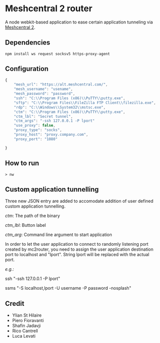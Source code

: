 # Meshcentral 2 router

A node webkit-based application to ease certain application tunneling via [Meshcentral 2](https://github.com/Ylianst/MeshCentral). 
## Dependencies
```
npm install ws request socksv5 https-proxy-agent
```

## Configuration

```javascript
{
    "mesh_url": "https://alt.meshcentral.com/",    
	"mesh_username": "usename",
	"mesh_password": "password",
	"ssh": "C:\\Program Files (x86)\\PuTTY\\putty.exe",
	"sftp": "C:\\Program Files\\FileZilla FTP Client\\filezilla.exe",
	"rdp": "C:\\Windows\\System32\\mstsc.exe",
	"ctm": "C:\\Program Files (x86)\\PuTTY\\putty.exe",
	"ctm_lbl": "Secret tunnel",
	"ctm_args": "-ssh 127.0.0.1 -P lport"
	"use_proxy": false,
	"proxy_type": "socks",
	"proxy_host": "proxy.company.com",
	"proxy_port": "1080"

}

```
## How to run
```
> nw
```

## Custom application tunnelling
Three new JSON entry are added to accomodate addition of user defined custom application tunnelling.

_ctm_: The path of the binary

_ctm_lbl_: Button label

_ctm_arg_: Command line argument to start application

In order to let the user application to connect to randomly listening port created by mc2router, you need to assign the user application destination port to localhost and "lport". String lport will be replaced with the actual port.

_e.g.:_

ssh "-ssh 127.0.0.1 -P lport"

ssms "-S localhost,lport -U username -P password -nosplash"

## Credit
* Ylian St Hilaire
* Piero Fioravanti
* Shafin Jadavji
* Rico Cantrell
* Luca Levati

